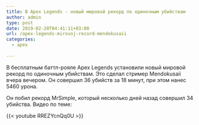 ```yaml
---
title: В Apex Legends - новый мировой рекорд по одиночным убийствам
author: admin
type: post
date: 2019-02-20T04:41:11+03:00
url: /apex-legends-mirovoj-record-mendokusaii
categories:
  - apex
             
---
```


В бесплатным баттл-рояле Apex Legends установили новый мировой рекорд по одиночным убийствам. Это сделал стример Mendokusaii вчера вечером. Он совершил 36 убийств за 18 минут, при этом нанес 5460 урона. 

Он побил рекорд MrSimple, который несколько дней назад совершил 34 убийства. Видео по теме:

{{< youtube RREZYcnQq0U >}}